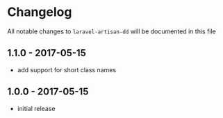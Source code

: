 # Changelog

All notable changes to `laravel-artisan-dd` will be documented in this file

## 1.1.0 - 2017-05-15

- add support for short class names

## 1.0.0 - 2017-05-15

- initial release
